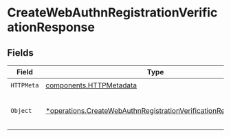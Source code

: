 # CreateWebAuthnRegistrationVerificationResponse


## Fields

| Field                                                                                                                                           | Type                                                                                                                                            | Required                                                                                                                                        | Description                                                                                                                                     |
| ----------------------------------------------------------------------------------------------------------------------------------------------- | ----------------------------------------------------------------------------------------------------------------------------------------------- | ----------------------------------------------------------------------------------------------------------------------------------------------- | ----------------------------------------------------------------------------------------------------------------------------------------------- |
| `HTTPMeta`                                                                                                                                      | [components.HTTPMetadata](../../models/components/httpmetadata.md)                                                                              | :heavy_check_mark:                                                                                                                              | N/A                                                                                                                                             |
| `Object`                                                                                                                                        | [*operations.CreateWebAuthnRegistrationVerificationResponseBody](../../models/operations/createwebauthnregistrationverificationresponsebody.md) | :heavy_minus_sign:                                                                                                                              | WebAuthn registration successfully created.                                                                                                     |